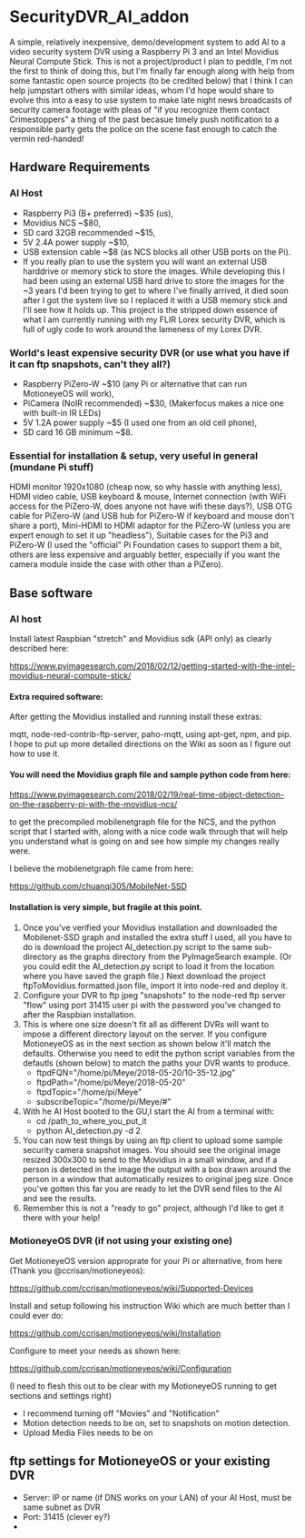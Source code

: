 # SecurityDVR_AI_addon
A simple, relatively inexpensive, demo/development system to add AI to a video security system DVR using a Raspberry Pi 3 and an Intel Movidius Neural Compute Stick.   This is not a project/product I plan to peddle, I'm not the first to think of doing this, but I'm finally far enough along with help from some fantastic open source projects (to be credited below) that I think I can help jumpstart others with similar ideas, whom I'd hope would share to evolve this into a easy to use system to make late night news broadcasts of security camera footage with pleas of "if you recognize them contact Crimestoppers" a thing of the past becasue timely push notification to a responsible party gets the police on the scene fast enough to catch the vermin red-handed!

## Hardware Requirements
### AI Host 
- Raspberry Pi3 (B+ preferred)  ~$35 (us),
- Movidius NCS                  ~$80,
- SD card 32GB recommended      ~$15,
- 5V 2.4A power supply          ~$10,
- USB extension cable           ~$8   (as NCS blocks all other USB ports on the Pi).  
- If you really plan to use the system you will want an external USB harddrive or memory stick to store the images.  While developing this I had been using an external USB hard drive to store the images for the ~3 years I'd been trying to get to where I've finally arrived, it died soon after I got the system live so I replaced it with a USB memory stick and I'll see how it holds up.  This project is the stripped down essence of what I am currently running with my FLIR Lorex security DVR, which is full of ugly code to work around the lameness of my Lorex DVR.

### World's least expensive security DVR (or use what you have if it can ftp snapshots, can't they all?)
- Raspberry PiZero-W          ~$10  (any Pi or alternative that can run MotioneyeOS will work),
- PiCamera (NoIR recommended) ~$30, (Makerfocus makes a nice one with built-in IR LEDs)
- 5V 1.2A power supply        ~$5   (I used one from an old cell phone),
- SD card 16 GB minimum       ~$8.

### Essential for installation & setup, very useful in general (mundane Pi stuff)
HDMI monitor 1920x1080 (cheap now, so why hassle with anything less),
HDMI video cable,
USB keyboard & mouse,
Internet connection (with WiFi access for the PiZero-W, does anyone not have wifi these days?),
USB OTG cable for PiZero-W (and USB hub for PiZero-W if keyboard and mouse don't share a port),
Mini-HDMI to HDMI adaptor for the PiZero-W (unless you are expert enough to set it up "headless"),
Suitable cases for the Pi3 and PiZero-W (I used the "official" Pi Foundation cases to support them a bit, others are less expensive and arguably better, especially if you want the camera module inside the case with other than a PiZero).


## Base software
### AI host
Install latest Raspbian "stretch" and Movidius sdk (API only) as clearly described here:

https://www.pyimagesearch.com/2018/02/12/getting-started-with-the-intel-movidius-neural-compute-stick/

#### Extra required software:
After getting the Movidius installed and running install these extras:

mqtt, node-red-contrib-ftp-server, paho-mqtt, using apt-get, npm, and pip.  I hope to put up more detailed directions on the Wiki as soon as I figure out how to use it.

#### You will need the Movidius graph file and sample python code from here:

https://www.pyimagesearch.com/2018/02/19/real-time-object-detection-on-the-raspberry-pi-with-the-movidius-ncs/

to get the precompiled mobilenetgraph file for the NCS, and the python script that I started with, along with a nice code walk through that will help you understand what is going on and see how simple my changes really were. 

I believe the mobilenetgraph file came from here:

https://github.com/chuanqi305/MobileNet-SSD


#### Installation is very simple, but fragile at this point.
1. Once you've verified your Movidius installation and downloaded the Mobilenet-SSD graph and installed the extra stuff I used, all you have to do is download the project AI_detection.py script to the same sub-directory as the graphs directory from the PyImageSearch example.  (Or you could edit the AI_detection.py script to load it from the location where you have saved the graph file.) Next download the project ftpToMovidius.formatted.json file, import it into node-red and deploy it.
2. Configure your DVR to ftp jpeg "snapshots" to the node-red ftp server "flow" using port 31415 user pi with the password you've changed to after the Raspbian installation.
3. This is where one size doesn't fit all as different DVRs will want to impose a different directory layout on the server.  If you configure MotioneyeOS as in the next section as shown below it'll match the defaults.  Otherwise you need to edit the python script variables 
from the defautls (shown below) to match the paths your DVR wants to produce.
    - ftpdFQN="/home/pi/Meye/2018-05-20/10-35-12.jpg"
    - ftpdPath="/home/pi/Meye/2018-05-20"
    - ftpdTopic="/home/pi/Meye"
    - subscribeTopic="/home/pi/Meye/#"
4. With he AI Host booted to the GU,I start the AI from a terminal with:
   - cd /path_to_where_you_put_it
   - python AI_detection.py -d 2
5. You can now test things by using an ftp client to upload some sample security camera snapshot images.  You should see the original image resized 300x300 to send to the Movidius in a small window, and if a person is detected in the image the output with a box drawn around the person in a window that automatically resizes to original jpeg size.  Once you've gotten this far you are ready to let the DVR send files to the AI and see the results.
6.  Remember this is not a "ready to go" project, although I'd like to get it there with your help!



### MotioneyeOS DVR (if not using your existing one)

Get MotioneyeOS version approprate for your Pi or alternative, from here (Thank you @ccrisan/motioneyeos):

https://github.com/ccrisan/motioneyeos/wiki/Supported-Devices

Install and setup following his instruction Wiki which are much better than I could ever do:

https://github.com/ccrisan/motioneyeos/wiki/Installation

Configure to meet your needs as shown here:

https://github.com/ccrisan/motioneyeos/wiki/Configuration

(I need to flesh this out to be clear with my MotioneyeOS running to get sections and settings right)
- I recommend turning off "Movies" and "Notification"
- Motion detection needs to be on, set to snapshots on motion detection.
- Upload Media Files needs to be on


## ftp settings for MotioneyeOS or your existing DVR
  - Server:  IP or name (if DNS works on your LAN) of your AI Host, must be same subnet as DVR
  - Port: 31415 (clever ey?)
  - 
  



